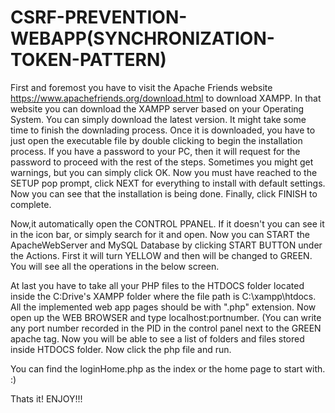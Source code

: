 # CSRF-PREVENTION-WEBAPP(SYNCHRONIZATION-TOKEN-PATTERN)

First and foremost you have to visit the Apache Friends website https://www.apachefriends.org/download.html to download XAMPP. In that website you can download the XAMPP server based on your Operating System. You can simply download the latest version. It might take some time to finish the downlading process. Once it is downloaded, you have to just open the executable file by double clicking to begin the installation process. If you have a password to your PC, then it will request for the password to proceed with the rest of the steps. Sometimes you might get warnings,  but you can simply click OK. Now you must have reached to the SETUP pop prompt, click NEXT for everything to install with default settings. Now you can see that the installation is being done. Finally, click FINISH to complete.

Now,it automatically open the CONTROL PPANEL. If it doesn't you can see it in the icon bar, or simply search for it and open. Now you can START the ApacheWebServer and MySQL Database by clicking START BUTTON under the Actions. First it will turn YELLOW and then will be changed to GREEN. You will see all the operations in the below screen.

At last you have to take all your PHP files to the HTDOCS folder located inside the C:Drive's XAMPP folder where the file path is C:\xampp\htdocs. All the implemented web app pages should be with ".php" extension. Now open up the WEB BROWSER and type localhost:portnumber. (You can write any port number recorded in the PID in the control panel next to the GREEN apache tag. Now you will be able to see a list of folders and files stored inside HTDOCS folder. Now click the php file and run.

You can find the loginHome.php as the index or the home page to start with. :)

Thats it! ENJOY!!!

